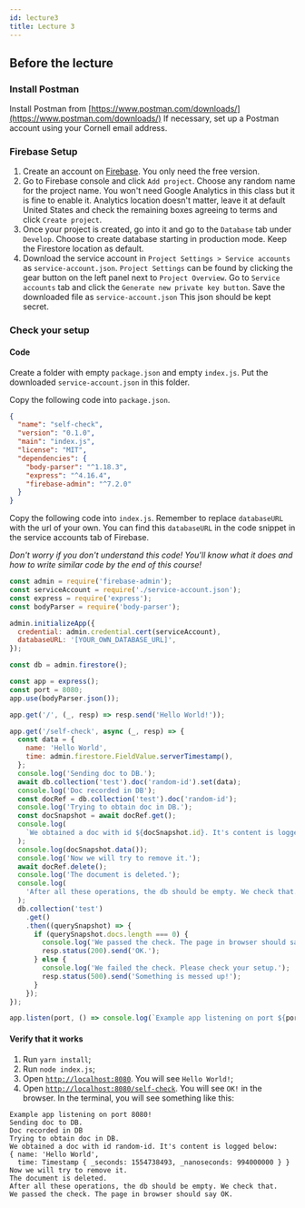 ```yaml
---
id: lecture3
title: Lecture 3
---
```


## Before the lecture

### Install Postman

Install Postman from [https://www.postman.com/downloads/](https://www.postman.com/downloads/)
If necessary, set up a Postman account using your Cornell email address.

### Firebase Setup

1. Create an account on [Firebase](https://firebase.google.com). You only need the free version.
2. Go to Firebase console and click `Add project`. Choose any random name for the project name. You
   won't need Google Analytics in this class but it is fine to enable it. Analytics location doesn't
   matter, leave it at default United States and check the remaining boxes agreeing to terms and click `Create project`.
3. Once your project is created, go into it and go to the `Database` tab under `Develop`. Choose to create database starting in production mode. Keep the Firestore location as default.
4. Download the service account in `Project Settings > Service accounts` as `service-account.json`. `Project Settings` can be found by clicking the gear button on the left panel next to `Project Overview`. Go to `Service accounts` tab and click the `Generate new private key button`. Save the downloaded file as `service-account.json`
   This json should be kept secret.

### Check your setup

#### Code

Create a folder with empty `package.json` and empty `index.js`. Put the downloaded
`service-account.json` in this folder.

Copy the following code into `package.json`.

```json
{
  "name": "self-check",
  "version": "0.1.0",
  "main": "index.js",
  "license": "MIT",
  "dependencies": {
    "body-parser": "^1.18.3",
    "express": "^4.16.4",
    "firebase-admin": "^7.2.0"
  }
}
```

Copy the following code into `index.js`. Remember to replace `databaseURL` with
the url of your own. You can find this `databaseURL` in the code snippet in the service accounts tab of Firebase.

_Don't worry if you don't understand this code! You'll know what it does and how to write similar code by the end of this course!_

```javascript title="index.js"
const admin = require('firebase-admin');
const serviceAccount = require('./service-account.json');
const express = require('express');
const bodyParser = require('body-parser');

admin.initializeApp({
  credential: admin.credential.cert(serviceAccount),
  databaseURL: '[YOUR_OWN_DATABASE_URL]',
});

const db = admin.firestore();

const app = express();
const port = 8080;
app.use(bodyParser.json());

app.get('/', (_, resp) => resp.send('Hello World!'));

app.get('/self-check', async (_, resp) => {
  const data = {
    name: 'Hello World',
    time: admin.firestore.FieldValue.serverTimestamp(),
  };
  console.log('Sending doc to DB.');
  await db.collection('test').doc('random-id').set(data);
  console.log('Doc recorded in DB');
  const docRef = db.collection('test').doc('random-id');
  console.log('Trying to obtain doc in DB.');
  const docSnapshot = await docRef.get();
  console.log(
    `We obtained a doc with id ${docSnapshot.id}. It's content is logged below:`
  );
  console.log(docSnapshot.data());
  console.log('Now we will try to remove it.');
  await docRef.delete();
  console.log('The document is deleted.');
  console.log(
    'After all these operations, the db should be empty. We check that.'
  );
  db.collection('test')
    .get()
    .then((querySnapshot) => {
      if (querySnapshot.docs.length === 0) {
        console.log('We passed the check. The page in browser should say OK.');
        resp.status(200).send('OK.');
      } else {
        console.log('We failed the check. Please check your setup.');
        resp.status(500).send('Something is messed up!');
      }
    });
});

app.listen(port, () => console.log(`Example app listening on port ${port}!`));
```

#### Verify that it works

1. Run `yarn install`;
2. Run `node index.js`;
3. Open [`http://localhost:8080`](http://localhost:8080). You will see
   `Hello World!`;
4. Open [`http://localhost:8080/self-check`](http://localhost:8080/self-check).
   You will see `OK!` in the browser. In the terminal, you will see something
   like this:

```text
Example app listening on port 8080!
Sending doc to DB.
Doc recorded in DB
Trying to obtain doc in DB.
We obtained a doc with id random-id. It's content is logged below:
{ name: 'Hello World',
  time: Timestamp { _seconds: 1554738493, _nanoseconds: 994000000 } }
Now we will try to remove it.
The document is deleted.
After all these operations, the db should be empty. We check that.
We passed the check. The page in browser should say OK.
```